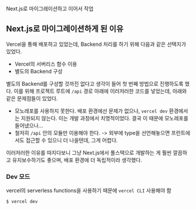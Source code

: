 Next.js로 마이그레이션하고 이어서 작업

## Next.js로 마이그레이션하게 된 이유

Vercel을 통해 배포하고 있었는데, Backend 처리를 하기 위해 다음과 같은 선택지가 있었다.

- Vercel의 서버리스 함수 이용
- 별도의 Backend 구성

별도의 Backend를 구성할 것까진 없다고 생각이 들어 첫 번째 방법으로 진행하도록 했다. 이를 위해 프로젝트 루트에 `/api` 경로 아래에 이러저러한 코드를 넣었는데, 아래와 같은 문제점들이 있었다.

- 모노레포를 사용하지 못한다. 배포 환경에선 문제가 없으나, `vercel dev` 환경에서는 지원되지 않는다. 이는 개발 과정에서 치명적이었다. 결국 이 때문에 모노레포를 들어냈으나...
- 철저히 `/api` 안의 모듈만 이용해야 한다. -> 외부에 type을 선언해놓으면 프런트에서도 접근할 수 있으니 더 나을텐데, 그게 어렵다.

이러저러한 이유를 따지다보니 그냥 Next.js에서 풀스택으로 개발하는 게 훨씬 깔끔하고 유지보수하기도 좋으며, 배포 환경에 더 독립적이라 생각했다.

### Dev 모드

vercel의 serverless functions을 사용하기 때문에 `vercel CLI` 사용해야 함

```sh
$ vercel dev
```

